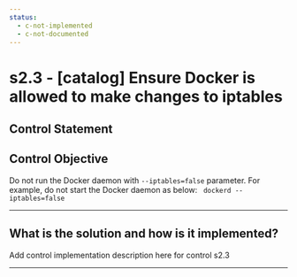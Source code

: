 ```yaml
---
status:
  - c-not-implemented
  - c-not-documented
---
```


# s2.3 - \[catalog\] Ensure Docker is allowed to make changes to iptables

## Control Statement

## Control Objective

Do not run the Docker daemon with `--iptables=false` parameter. For example, do not start the Docker daemon as below:  ```  dockerd --iptables=false  ```

______________________________________________________________________

## What is the solution and how is it implemented?

Add control implementation description here for control s2.3

______________________________________________________________________
